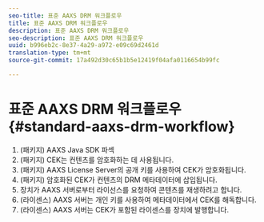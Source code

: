 ```yaml
---
seo-title: 표준 AAXS DRM 워크플로우
title: 표준 AAXS DRM 워크플로우
description: 표준 AAXS DRM 워크플로우
seo-description: 표준 AAXS DRM 워크플로우
uuid: b996eb2c-8e37-4a29-a972-e09c69d2461d
translation-type: tm+mt
source-git-commit: 17a492d30c65b1b5e12419f04afa0116654b99fc

---
```



# 표준 AAXS DRM 워크플로우{#standard-aaxs-drm-workflow}

1. (패키지) AAXS Java SDK 파섹
1. (패키지) CEK는 컨텐츠를 암호화하는 데 사용됩니다.
1. (패키지) AAXS License Server의 공개 키를 사용하여 CEK가 암호화됩니다.
1. (패키지) 암호화된 CEK가 컨텐츠의 DRM 메타데이터에 삽입됩니다.
1. 장치가 AAXS 서버로부터 라이선스를 요청하여 콘텐츠를 재생하려고 합니다.
1. (라이센스) AAXS 서버는 개인 키를 사용하여 메타데이터에서 CEK를 해독합니다.
1. (라이센스) AAXS 서버는 CEK가 포함된 라이센스를 장치에 발행합니다.
